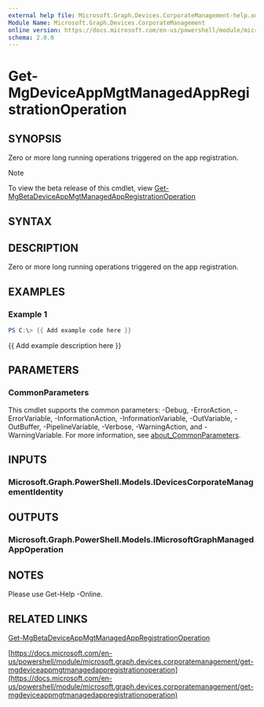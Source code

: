 ```yaml
---
external help file: Microsoft.Graph.Devices.CorporateManagement-help.xml
Module Name: Microsoft.Graph.Devices.CorporateManagement
online version: https://docs.microsoft.com/en-us/powershell/module/microsoft.graph.devices.corporatemanagement/get-mgdeviceappmgtmanagedappregistrationoperation
schema: 2.0.0
---
```


# Get-MgDeviceAppMgtManagedAppRegistrationOperation

## SYNOPSIS
Zero or more long running operations triggered on the app registration.

> [!NOTE]
> To view the beta release of this cmdlet, view [Get-MgBetaDeviceAppMgtManagedAppRegistrationOperation](/powershell/module/Microsoft.Graph.Beta.Devices.CorporateManagement/Get-MgDeviceAppMgtManagedAppRegistrationOperation?view=graph-powershell-beta)

## SYNTAX

## DESCRIPTION
Zero or more long running operations triggered on the app registration.

## EXAMPLES

### Example 1
```powershell
PS C:\> {{ Add example code here }}
```

{{ Add example description here }}

## PARAMETERS

### CommonParameters
This cmdlet supports the common parameters: -Debug, -ErrorAction, -ErrorVariable, -InformationAction, -InformationVariable, -OutVariable, -OutBuffer, -PipelineVariable, -Verbose, -WarningAction, and -WarningVariable. For more information, see [about_CommonParameters](http://go.microsoft.com/fwlink/?LinkID=113216).

## INPUTS

### Microsoft.Graph.PowerShell.Models.IDevicesCorporateManagementIdentity
## OUTPUTS

### Microsoft.Graph.PowerShell.Models.IMicrosoftGraphManagedAppOperation
## NOTES
Please use Get-Help -Online.

## RELATED LINKS
[Get-MgBetaDeviceAppMgtManagedAppRegistrationOperation](/powershell/module/Microsoft.Graph.Beta.Devices.CorporateManagement/Get-MgDeviceAppMgtManagedAppRegistrationOperation?view=graph-powershell-beta)

[https://docs.microsoft.com/en-us/powershell/module/microsoft.graph.devices.corporatemanagement/get-mgdeviceappmgtmanagedappregistrationoperation](https://docs.microsoft.com/en-us/powershell/module/microsoft.graph.devices.corporatemanagement/get-mgdeviceappmgtmanagedappregistrationoperation)



